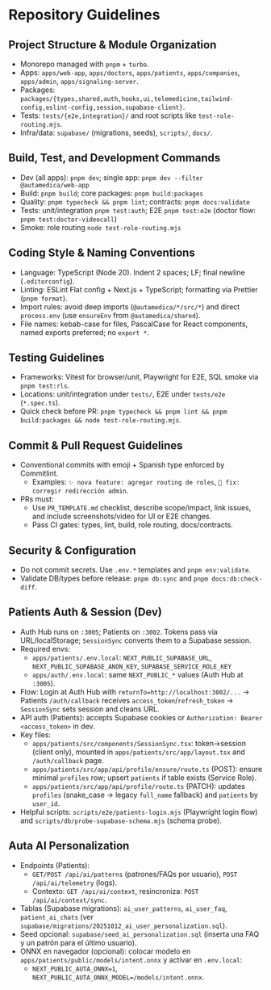 # Repository Guidelines

## Project Structure & Module Organization
- Monorepo managed with `pnpm` + `turbo`.
- Apps: `apps/web-app`, `apps/doctors`, `apps/patients`, `apps/companies`, `apps/admin`, `apps/signaling-server`.
- Packages: `packages/{types,shared,auth,hooks,ui,telemedicine,tailwind-config,eslint-config,session,supabase-client}`.
- Tests: `tests/{e2e,integration}/` and root scripts like `test-role-routing.mjs`.
- Infra/data: `supabase/` (migrations, seeds), `scripts/`, `docs/`.

## Build, Test, and Development Commands
- Dev (all apps): `pnpm dev`; single app: `pnpm dev --filter @autamedica/web-app`
- Build: `pnpm build`; core packages: `pnpm build:packages`
- Quality: `pnpm typecheck && pnpm lint`; contracts: `pnpm docs:validate`
- Tests: unit/integration `pnpm test:auth`; E2E `pnpm test:e2e` (doctor flow: `pnpm test:doctor-videocall`)
- Smoke: role routing `node test-role-routing.mjs`

## Coding Style & Naming Conventions
- Language: TypeScript (Node 20). Indent 2 spaces; LF; final newline (`.editorconfig`).
- Linting: ESLint Flat config + Next.js + TypeScript; formatting via Prettier (`pnpm format`).
- Import rules: avoid deep imports (`@autamedica/*/src/*`) and direct `process.env` (use `ensureEnv` from `@autamedica/shared`).
- File names: kebab-case for files, PascalCase for React components, named exports preferred; no `export *`.

## Testing Guidelines
- Frameworks: Vitest for browser/unit, Playwright for E2E, SQL smoke via `pnpm test:rls`.
- Locations: unit/integration under `tests/`, E2E under `tests/e2e` (`*.spec.ts`).
- Quick check before PR: `pnpm typecheck && pnpm lint && pnpm build:packages && node test-role-routing.mjs`.

## Commit & Pull Request Guidelines
- Conventional commits with emoji + Spanish type enforced by Commitlint.
  - Examples: `✨ nova feature: agregar routing de roles`, `🐛 fix: corregir redirección admin`.
- PRs must:
  - Use `PR_TEMPLATE.md` checklist, describe scope/impact, link issues, and include screenshots/video for UI or E2E changes.
  - Pass CI gates: types, lint, build, role routing, docs/contracts.

## Security & Configuration
- Do not commit secrets. Use `.env.*` templates and `pnpm env:validate`.
- Validate DB/types before release: `pnpm db:sync` and `pnpm docs:db:check-diff`.

## Patients Auth & Session (Dev)
- Auth Hub runs on `:3005`; Patients on `:3002`. Tokens pass via URL/localStorage; `SessionSync` converts them to a Supabase session.
- Required envs:
  - `apps/patients/.env.local`: `NEXT_PUBLIC_SUPABASE_URL`, `NEXT_PUBLIC_SUPABASE_ANON_KEY`, `SUPABASE_SERVICE_ROLE_KEY`
  - `apps/auth/.env.local`: same `NEXT_PUBLIC_*` values (Auth Hub at `:3005`).
- Flow: Login at Auth Hub with `returnTo=http://localhost:3002/...` → Patients `/auth/callback` receives `access_token`/`refresh_token` → `SessionSync` sets session and cleans URL.
- API auth (Patients): accepts Supabase cookies or `Authorization: Bearer <access_token>` in dev.
- Key files:
  - `apps/patients/src/components/SessionSync.tsx`: token→session (client only), mounted in `apps/patients/src/app/layout.tsx` and `/auth/callback` page.
  - `apps/patients/src/app/api/profile/ensure/route.ts` (POST): ensure minimal `profiles` row; upsert `patients` if table exists (Service Role).
  - `apps/patients/src/app/api/profile/route.ts` (PATCH): updates `profiles` (snake_case → legacy `full_name` fallback) and `patients` by `user_id`.
- Helpful scripts: `scripts/e2e/patients-login.mjs` (Playwright login flow) and `scripts/db/probe-supabase-schema.mjs` (schema probe).

## Auta AI Personalization
- Endpoints (Patients):
  - `GET/POST /api/ai/patterns` (patrones/FAQs por usuario), `POST /api/ai/telemetry` (logs).
  - Contexto: `GET /api/ai/context`, resincroniza: `POST /api/ai/context/sync`.
- Tablas (Supabase migrations): `ai_user_patterns`, `ai_user_faq`, `patient_ai_chats` (ver `supabase/migrations/20251012_ai_user_personalization.sql`).
- Seed opcional: `supabase/seed_ai_personalization.sql` (inserta una FAQ y un patrón para el último usuario).
- ONNX en navegador (opcional): colocar modelo en `apps/patients/public/models/intent.onnx` y activar en `.env.local`:
  - `NEXT_PUBLIC_AUTA_ONNX=1`, `NEXT_PUBLIC_AUTA_ONNX_MODEL=/models/intent.onnx`.
